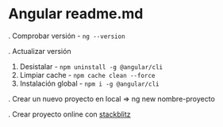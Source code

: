 # Angular readme.md

. Comprobar versión - `ng --version`

. Actualizar versión
1. Desistalar - `npm uninstall -g @angular/cli`
2. Limpiar cache - `npm cache clean --force`
3. Instalación global - `npm i -g @angular/cli`

. Crear un nuevo proyecto en local
=> ng new nombre-proyecto

. Crear proyecto online con [stackblitz](https://stackblitz.com)<i class="fi fi-rs-upload"></i>
